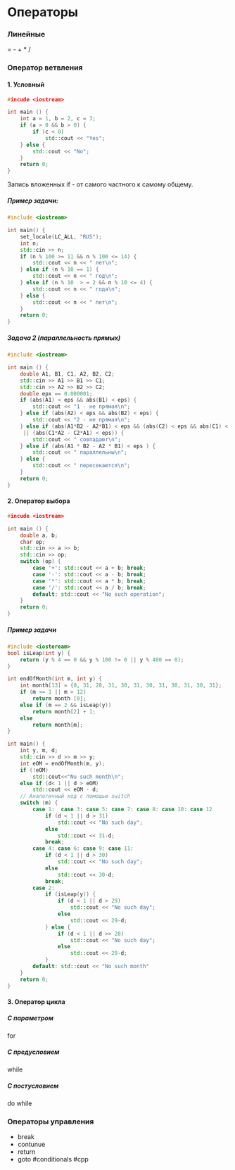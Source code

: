 # Операторы
### Линейные
 =
 \-
\+
 \*
 \/
### Оператор ветвления
#### 1. Условный
```cpp
#incude <iostream>

int main () {
	int a = 1, b = 2, c = 3;
	if (a > 0 && b > 0) {
		if (c < 0)
			std::cout << "Yes";
	} else {
		std::cout << "No";
	}
	return 0;
}
```
Запись вложенных if - от самого частного к самому общему.
##### Пример задачи:
```cpp
#include <iostream>

int main() {
	set_locale(LC_ALL, "RUS");
	int n;
	std::cin >> n;
	if (n % 100 >= 11 && n % 100 <= 14) {
		std::cout << n << " лет\n";
	} else if (n % 10 == 1) {
		std::cout << n << " год\n";
	} else if (n % 10  > = 2 && n % 10 <= 4) {
		std::cout << n << " года\n";
	} else {
		std::cout << n << " лет\n";
	}
	return 0;
}
```
##### Задача 2 (параллельность прямых)
```cpp
#include <iostream>

int main () {
	double A1, B1, C1, A2, B2, C2;
	std::cin >> A1 >> B1 >> C1;
	std::cin >> A2 >> B2 >> C2;
	double epx == 0.000001;
	if (abs(A1) < eps && abs(B1) < eps) {
		std::cout << "1 - не прямая\n";
	} else if (abs(A2) < eps && abs(B2) < eps) {
		std::cout << "2 - не прямая\n";
	} else if (abs(A1*B2 - A2*B1) < eps && (abs(C2) < eps && abs(C1) < eps)
	 || (abs(C1*A2 - C2*A1) < eps)) {
		std::cout << " совпадают\n";
	} else if (abs(A1 * B2 - A2 * B1) < eps ) {
		std::cout << " параллельны\n";
	} else {
		std::cout << " пересекаются\n";
	}
	return 0;
}
```
#### 2. Оператор выбора
```cpp
#incude <iostream>

int main () {
	double a, b;
	char op;
	std::cin >> a >> b;
	std::cin >> op;
	switch (op) {
		case '+': std::cout << a + b; break;
		case '-': std::cout << a - b; break;
		case '*': std::cout << a * b; break;
		case '/': std::cout << a / b; break;
		default: std::cout << "No such operation";
	}
	return 0;
}
```
##### Пример задачи
```cpp
#include <iosteream>
bool isLeap(int y) {
	return (y % 4 == 0 && y % 100 != 0 || y % 400 == 0);
}

int endOfMonth(int m, int y) {
	int month[13] = {0, 31, 28, 31, 30, 31, 30, 31, 30, 31, 30, 31};
	if (m <= 1 || m > 12) 
		return month [0];
	else if (m == 2 && isLeap(y))
		return month[2] + 1;
	else
		return month[m];
}

int main() {
	int y, m, d;
	std::cin >> d >> m >> y;
	int eOM = endOfMonth(m, y);
	if (!eOM)
		std::cout<<"Nu such month\n";
	else if (d< 1 || d > eOM)
		std::cout << eOM - d;
	// Аналогичный код с помощью switch
	switch (m) {
		case 1:  case 3: case 5: case 7: case 8: case 10: case 12
			if (d < 1 || d > 31)
				std::cout << "No such day";
			else
				std::cout << 31-d;
			break;
		case 4: case 6: case 9: case 11:
			if (d < 1 || d > 30)
				std::cout << "No such day";
			else
				std::cout << 30-d;
			break;
		case 2:
			if (isLeap(y)) {
				if (d < 1 || d > 29)
					std::cout << "No such day";
				else
					std::cout << 29-d;
			} else {
				if (d < 1 || d >> 28)
					std::cout << "No such day";
				else
					std::cout << 28-d;
			}
		default: std::cout << "No such month"
	}
	return 0;
}
```
#### 3. Оператор цикла
##### С параметром
for

##### С предусловием
while 
##### С постусловием
do while 
### Операторы управления
- break
- contunue
- return
- goto
#conditionals #cpp
